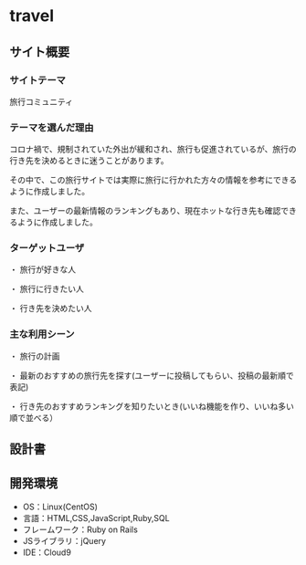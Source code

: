 # travel

## サイト概要
### サイトテーマ
旅行コミュニティ

### テーマを選んだ理由
コロナ禍で、規制されていた外出が緩和され、旅行も促進されているが、旅行の行き先を決めるときに迷うことがあります。

その中で、この旅行サイトでは実際に旅行に行かれた方々の情報を参考にできるように作成しました。

また、ユーザーの最新情報のランキングもあり、現在ホットな行き先も確認できるように作成しました。

### ターゲットユーザ
・ 旅行が好きな人

・ 旅行に行きたい人

・ 行き先を決めたい人
### 主な利用シーン
・ 旅行の計画

・ 最新のおすすめの旅行先を探す(ユーザーに投稿してもらい、投稿の最新順で表記)

・ 行き先のおすすめランキングを知りたいとき(いいね機能を作り、いいね多い順で並べる）

## 設計書


## 開発環境
- OS：Linux(CentOS)
- 言語：HTML,CSS,JavaScript,Ruby,SQL
- フレームワーク：Ruby on Rails
- JSライブラリ：jQuery
- IDE：Cloud9


